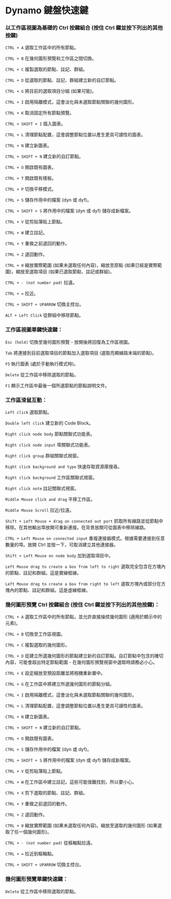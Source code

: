 # Dynamo 鍵盤快速鍵


### 以工作區視圖為基礎的 Ctrl 按鍵組合 (按住 Ctrl 鍵並按下列出的其他按鍵)

`CTRL + A` 選取工作區中的所有節點。

`CTRL + B` 在幾何圖形預覽和工作區之間切換。

`CTRL + C` 複製選取的節點、註記、群組。

`CTRL + D` 從選取的節點、註記、群組建立新的自訂節點。

`CTRL + G` 將目前的選取項目分組 (如果可能)。

`CTRL + I` 啟用隔離模式，這會淡化與未選取節點關聯的幾何圖形。

`CTRL + K` 取消固定所有節點預覽。

`CTRL + SHIFT + I` 插入圖表。

`CTRL + L` 清理節點配置，這會調整節點位置以產生更具可讀性的圖表。

`CTRL + N` 建立新圖表。

`CTRL + SHIFT + N` 建立新的自訂節點。

`CTRL + O` 開啟既有圖表。

`CTRL + T` 開啟既有樣板。

`CTRL + P` 切換平移模式。

`CTRL + S` 儲存作用中的檔案 (dyn 或 dyf)。

`CTRL + SHIFT + S` 將作用中的檔案 (dyn 或 dyf) 儲存成新檔案。

`CTRL + V` 從剪貼簿貼上節點。

`CTRL + W` 建立註記。

`CTRL + Y` 重做之前退回的動作。

`CTRL + Z` 退回動作。

`CTRL + 0` 縮放實際範圍 (如果未選取任何內容)，縮放至原點 (如果已經是實際範圍)，縮放至選取項目 (如果已選取節點、註記或群組)。

`CTRL + - (not number pad)` 拉遠。

`CTRL + =` 拉近。

`CTRL + SHIFT + UPARROW` 切換主控台。

`ALT + Left Click` 從群組中移除節點。


### 工作區視圖單鍵快速鍵：

`Esc (hold)` 切換至幾何圖形預覽 - 放開後將回復為工作區視圖。

`Tab` 將連接到目前選取項目的節點加入選取項目 (選取亮顯線路末端的節點)。

`F5` 執行圖表 (處於手動執行模式時)。

`Delete` 從工作區中移除選取的節點。

`F1` 顯示工作區中最後一個所選節點的節點說明文件。
 

### 工作區滑鼠互動：

`Left click` 選取節點。

`Double left click` 建立新的 Code Block。

`Right click node body` 節點關聯式功能表。

`Right click node input` 埠關聯式功能表。 

`Right click group` 群組關聯式視窗。

`Right click background and type` 快速存取資源庫搜尋。

`Right click background` 工作區關聯式視窗。

`Right click note` 註記關聯式視窗。

`Middle Mouse click and drag` 平移工作區。

`Middle Mouse Scroll` 拉近/拉遠。

`Shift + Left Mouse + drag on connected out port` 抓取所有線路並從節點中移除。在其他輸出埠放開可重新連接。在背景放開可從圖表中移除線路。

`CTRL + Left Mouse on connected input` 重複連接器模式。根據需要連接到任意數量的埠。放開 Ctrl 並按一下，可取消建立其他連接器。

`Shift + Left Mouse on node body` 加到選取項目中。

`Left Mouse drag to create a box from left to right` 選取完全包含在方塊內的節點、註記和群組。這是實線框線。

`Left Mouse drag to create a box from right to left` 選取方塊內或部分在方塊內的節點、註記和群組。這是虛線框線。 


### 幾何圖形預覽 Ctrl 按鍵組合 (按住 Ctrl 鍵並按下列出的其他按鍵)：

`CTRL + A` 選取工作區中的所有節點，並允許直接操控幾何圖形 (適用於顯示中的元素)。

`CTRL + B` 切換至工作區視圖。

`CTRL + C` 複製選取的幾何圖形。

`CTRL + D` 從建立所選幾何圖形的節點建立新的自訂節點。自訂節點中包含的確切內容，可能會超出特定節點範圍 - 在幾何圖形預覽視窗中選取時請務必小心。

`CTRL + E` 設定縮放至預設距離並將相機重新置中。

`CTRL + G` 在工作區中將建立所選幾何圖形的節點分組。

`CTRL + I` 啟用隔離模式，這會淡化與未選取節點關聯的幾何圖形。

`CTRL + L` 清理節點配置，這會調整節點位置以產生更具可讀性的圖表。

`CTRL + N` 建立新圖表。

`CTRL + SHIFT + N` 建立新的自訂節點。

`CTRL + O` 開啟既有圖表。

`CTRL + S` 儲存作用中的檔案 (dyn 或 dyf)。

`CTRL + SHIFT + S` 將作用中的檔案 (dyn 或 dyf) 儲存成新檔案。

`CTRL + V` 從剪貼簿貼上節點。

`CTRL + W` 在工作區中建立註記。這些可能很難找到，所以要小心。

`CTRL + X` 剪下選取的節點、註記、群組。

`CTRL + Y` 重做之前退回的動作。

`CTRL + Z` 退回動作。

`CTRL + 0` 縮放實際範圍 (如果未選取任何內容)。縮放至選取的幾何圖形 (如果選取了任一個幾何圖形)。

`CTRL + - (not number pad)` 從樞軸點拉遠。

`CTRL + =` 拉近到樞軸點。

`CTRL + SHIFT + UPARROW` 切換主控台。


### 幾何圖形預覽單鍵快速鍵：

`Delete` 從工作區中移除選取的節點。
